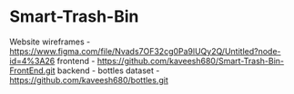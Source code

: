 # Smart-Trash-Bin

Website wireframes - https://www.figma.com/file/Nvads7OF32cg0Pa9lUQy2Q/Untitled?node-id=4%3A26
frontend - https://github.com/kaveesh680/Smart-Trash-Bin-FrontEnd.git
backend - 
bottles dataset - https://github.com/kaveesh680/bottles.git
